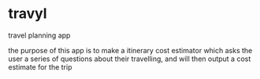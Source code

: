 # travyl
travel planning app

the purpose of this app is to make a itinerary cost estimator which asks the user
a series of questions about their travelling, and will then output a cost estimate
for the trip

